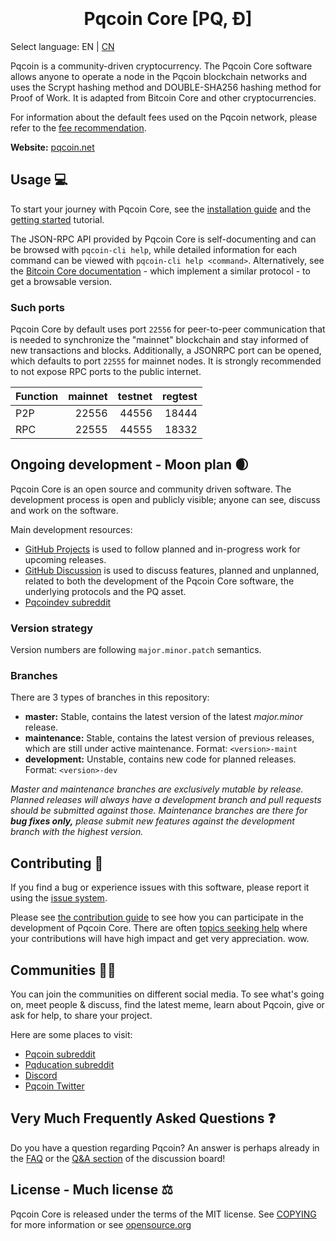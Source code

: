 <h1 align="center">
<br/><br/>
Pqcoin Core [PQ, Ð]  
</h1>
<div align="center">


</div>

Select language: EN | [CN](./README_zh_CN.md) 

Pqcoin is a community-driven cryptocurrency. The Pqcoin Core software allows anyone to operate a node in the Pqcoin blockchain networks and uses the Scrypt hashing method and DOUBLE-SHA256 hashing method for Proof of Work. It is adapted from Bitcoin Core and other cryptocurrencies.

For information about the default fees used on the Pqcoin network, please
refer to the [fee recommendation](./doc/fee-recommendation.md).

**Website:** [pqcoin.net](https://www.pqcoin.net)

## Usage 💻

To start your journey with Pqcoin Core, see the [installation guide](./INSTALL.md) and the [getting started](./doc/getting-started.md) tutorial.

The JSON-RPC API provided by Pqcoin Core is self-documenting and can be browsed with `pqcoin-cli help`, while detailed information for each command can be viewed with `pqcoin-cli help <command>`. Alternatively, see the [Bitcoin Core documentation](https://developer.bitcoin.org/reference/rpc/) - which implement a similar protocol - to get a browsable version.

### Such ports

Pqcoin Core by default uses port `22556` for peer-to-peer communication that
is needed to synchronize the "mainnet" blockchain and stay informed of new
transactions and blocks. Additionally, a JSONRPC port can be opened, which
defaults to port `22555` for mainnet nodes. It is strongly recommended to not
expose RPC ports to the public internet.

| Function | mainnet | testnet | regtest |
| :------- | ------: | ------: | ------: |
| P2P      |   22556 |   44556 |   18444 |
| RPC      |   22555 |   44555 |   18332 |

## Ongoing development - Moon plan 🌒

Pqcoin Core is an open source and community driven software. The development
process is open and publicly visible; anyone can see, discuss and work on the
software.

Main development resources:

* [GitHub Projects](https://github.com/pqcoin/pqcoin/projects) is used to
  follow planned and in-progress work for upcoming releases.
* [GitHub Discussion](https://github.com/pqcoin/pqcoin/discussions) is used
  to discuss features, planned and unplanned, related to both the development of
  the Pqcoin Core software, the underlying protocols and the PQ asset.  
* [Pqcoindev subreddit](https://www.reddit.com/r/pqcoindev/)

### Version strategy
Version numbers are following ```major.minor.patch``` semantics.

### Branches
There are 3 types of branches in this repository:

- **master:** Stable, contains the latest version of the latest *major.minor* release.
- **maintenance:** Stable, contains the latest version of previous releases, which are still under active maintenance. Format: ```<version>-maint```
- **development:** Unstable, contains new code for planned releases. Format: ```<version>-dev```

*Master and maintenance branches are exclusively mutable by release. Planned*
*releases will always have a development branch and pull requests should be*
*submitted against those. Maintenance branches are there for **bug fixes only,***
*please submit new features against the development branch with the highest version.*

## Contributing 🤝

If you find a bug or experience issues with this software, please report it
using the [issue system](https://github.com/pqcoin/pqcoin/issues/new?assignees=&labels=bug&template=bug_report.md&title=%5Bbug%5D+).

Please see [the contribution guide](CONTRIBUTING.md) to see how you can
participate in the development of Pqcoin Core. There are often
[topics seeking help](https://github.com/pqcoin/pqcoin/labels/help%20wanted)
where your contributions will have high impact and get very appreciation. wow.

## Communities 🚀🍾

You can join the communities on different social media.
To see what's going on, meet people & discuss, find the latest meme, learn
about Pqcoin, give or ask for help, to share your project.

Here are some places to visit:

* [Pqcoin subreddit](https://www.reddit.com/r/pqcoin/)
* [Pqducation subreddit](https://www.reddit.com/r/pqducation/)
* [Discord](https://discord.gg/pqcoin)
* [Pqcoin Twitter](https://twitter.com/PQ_coin)

## Very Much Frequently Asked Questions ❓

Do you have a question regarding Pqcoin? An answer is perhaps already in the
[FAQ](doc/FAQ.md) or the
[Q&A section](https://github.com/pqcoin/pqcoin/discussions/categories/q-a)
of the discussion board!

## License - Much license ⚖️
Pqcoin Core is released under the terms of the MIT license. See
[COPYING](COPYING) for more information or see
[opensource.org](https://opensource.org/licenses/MIT)
